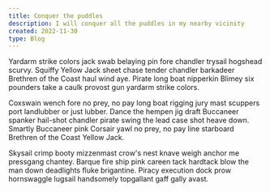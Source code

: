 ```yaml
---
title: Conquer the puddles
description: I will conquer all the puddles in my nearby vicinity
created: 2022-11-30
type: Blog
---
```


Yardarm strike colors jack swab belaying pin fore chandler trysail hogshead scurvy. Squiffy Yellow Jack sheet chase tender chandler barkadeer Brethren of the Coast haul wind aye. Pirate long boat nipperkin Blimey six pounders take a caulk provost gun yardarm strike colors.

Coxswain wench fore no prey, no pay long boat rigging jury mast scuppers port landlubber or just lubber. Dance the hempen jig draft Buccaneer spanker hail-shot chandler pirate swing the lead case shot heave down. Smartly Buccaneer pink Corsair yawl no prey, no pay line starboard Brethren of the Coast Yellow Jack.

Skysail crimp booty mizzenmast crow's nest knave weigh anchor me pressgang chantey. Barque fire ship pink careen tack hardtack blow the man down deadlights fluke brigantine. Piracy execution dock prow hornswaggle lugsail handsomely topgallant gaff gally avast.
